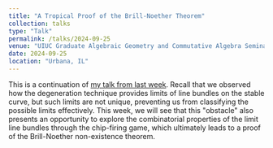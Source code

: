 ```yaml
---
title: "A Tropical Proof of the Brill-Noether Theorem"
collection: talks
type: "Talk"
permalink: /talks/2024-09-25
venue: "UIUC Graduate Algebraic Geometry and Commutative Algebra Seminar"
date: 2024-09-25
location: "Urbana, IL"
---
```


This is a continuation of [my talk from last week](https://jiantongliu.github.io/talks/2024-09-18). Recall that we observed how the degeneration technique provides limits of line bundles on the stable curve, but such limits are not unique, preventing us from classifying the possible limits effectively. This week, we will see that this "obstacle" also presents an opportunity to explore the combinatorial properties of the limit line bundles through the chip-firing game, which ultimately leads to a proof of the Brill-Noether non-existence theorem.


